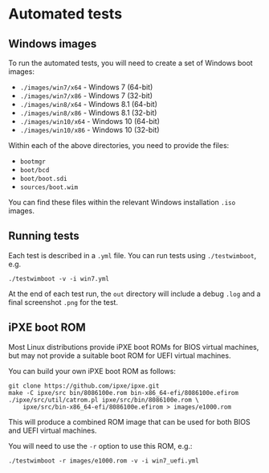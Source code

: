 Automated tests
===============

Windows images
--------------

To run the automated tests, you will need to create a set of Windows
boot images:

- `./images/win7/x64` - Windows 7 (64-bit)
- `./images/win7/x86` - Windows 7 (32-bit)
- `./images/win8/x64` - Windows 8.1 (64-bit)
- `./images/win8/x86` - Windows 8.1 (32-bit)
- `./images/win10/x64` - Windows 10 (64-bit)
- `./images/win10/x86` - Windows 10 (32-bit)

Within each of the above directories, you need to provide the files:

- `bootmgr`
- `boot/bcd`
- `boot/boot.sdi`
- `sources/boot.wim`

You can find these files within the relevant Windows installation
`.iso` images.

Running tests
-------------

Each test is described in a `.yml` file.  You can run tests using
`./testwimboot`, e.g.

```
./testwimboot -v -i win7.yml
```

At the end of each test run, the `out` directory will include a debug
`.log` and a final screenshot `.png` for the test.

iPXE boot ROM
-------------

Most Linux distributions provide iPXE boot ROMs for BIOS virtual
machines, but may not provide a suitable boot ROM for UEFI virtual
machines.

You can build your own iPXE boot ROM as follows:

```
git clone https://github.com/ipxe/ipxe.git
make -C ipxe/src bin/8086100e.rom bin-x86_64-efi/8086100e.efirom
./ipxe/src/util/catrom.pl ipxe/src/bin/8086100e.rom \
    ipxe/src/bin-x86_64-efi/8086100e.efirom > images/e1000.rom
```

This will produce a combined ROM image that can be used for both BIOS
and UEFI virtual machines.

You will need to use the `-r` option to use this ROM, e.g.:

```
./testwimboot -r images/e1000.rom -v -i win7_uefi.yml
```

